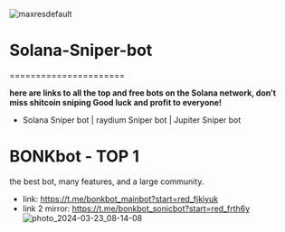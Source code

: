 
![maxresdefault](https://github.com/tangm777/Solana-Sniper-bot/assets/165523349/45f05515-4d8c-4fa8-8b3b-ced2b19aeb53)

# Solana-Sniper-bot
======================

**here are links to all the top and free bots on the Solana network, don’t miss shitcoin sniping
Good luck and profit to everyone!**

- Solana Sniper bot | raydium Sniper bot | Jupiter Sniper bot 


# BONKbot - TOP 1
the best bot, many features, and a large community.
- link: https://t.me/bonkbot_mainbot?start=red_fjkiyuk
- link 2 mirror: https://t.me/bonkbot_sonicbot?start=red_frth6y
![photo_2024-03-23_08-14-08](https://github.com/tangm777/Solana-Sniper-bot/assets/165523349/8c01e0aa-2974-4590-87f7-e7c630b6d9fa)
